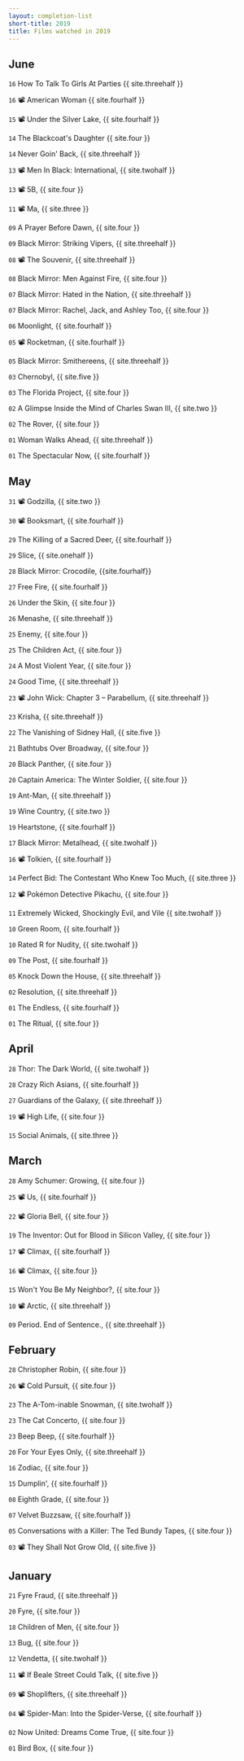 ```yaml
---
layout: completion-list
short-title: 2019
title: Films watched in 2019
---
```

## June
`16` How To Talk To Girls At Parties {{ site.threehalf }}

`16` 📽 American Woman {{ site.fourhalf }}

`15` 📽 Under the Silver Lake, {{ site.fourhalf }}

`14` The Blackcoat's Daughter {{ site.four }}

`14` Never Goin' Back, {{ site.threehalf }}

`13` 📽 Men In Black: International, {{ site.twohalf }}

`13` 📽 5B, {{ site.four }}

`11` 📽 Ma, {{ site.three }}

`09` A Prayer Before Dawn, {{ site.four }}

`09` Black Mirror: Striking Vipers, {{ site.threehalf }}

`08` 📽 The Souvenir, {{ site.threehalf }}

`08` Black Mirror: Men Against Fire, {{ site.four }}

`07` Black Mirror: Hated in the Nation, {{ site.threehalf }}

`07` Black Mirror: Rachel, Jack, and Ashley Too, {{ site.four }}

`06` Moonlight, {{ site.fourhalf }}

`05` 📽 Rocketman, {{ site.fourhalf }}

`05` Black Mirror: Smithereens, {{ site.threehalf }}

`03` Chernobyl, {{ site.five }}

`03` The Florida Project, {{ site.four }}

`02` A Glimpse Inside the Mind of Charles Swan III, {{ site.two }}

`02` The Rover, {{ site.four }}

`01` Woman Walks Ahead, {{ site.threehalf }}

`01` The Spectacular Now, {{ site.fourhalf }}

## May
`31` 📽 Godzilla, {{ site.two }}

`30` 📽 Booksmart, {{ site.fourhalf }}

`29` The Killing of a Sacred Deer, {{ site.fourhalf }}

`29` Slice, {{ site.onehalf }}

`28` Black Mirror: Crocodile, {{site.fourhalf}}

`27` Free Fire, {{ site.fourhalf }}

`26` Under the Skin, {{ site.four }}

`26` Menashe, {{ site.threehalf }}

`25` Enemy, {{ site.four }}

`25` The Children Act, {{ site.four }}

`24` A Most Violent Year, {{ site.four }}

`24` Good Time, {{ site.threehalf }}

`23` 📽 John Wick: Chapter 3 – Parabellum, {{ site.threehalf }}

`23` Krisha, {{ site.threehalf }}

`22` The Vanishing of Sidney Hall, {{ site.five }}

`21` Bathtubs Over Broadway, {{ site.four }}

`20` Black Panther, {{ site.four }}

`20` Captain America: The Winter Soldier, {{ site.four }}

`19` Ant-Man, {{ site.threehalf }}

`19` Wine Country, {{ site.two }}

`19` Heartstone, {{ site.fourhalf }}

`17` Black Mirror: Metalhead, {{ site.twohalf }}

`16` 📽 Tolkien, {{ site.fourhalf }}

`14` Perfect Bid: The Contestant Who Knew Too Much, {{ site.three }}

`12` 📽 Pokémon Detective Pikachu, {{ site.four }}

`11` Extremely Wicked, Shockingly Evil, and Vile {{ site.twohalf }}

`10` Green Room, {{ site.fourhalf }}

`10` Rated R for Nudity, {{ site.twohalf }}

`09` The Post, {{ site.fourhalf }}

`05` Knock Down the House, {{ site.threehalf }}

`02` Resolution, {{ site.threehalf }}

`01` The Endless, {{ site.fourhalf }}

`01` The Ritual, {{ site.four }}

## April
`28` Thor: The Dark World, {{ site.twohalf }}

`28` Crazy Rich Asians, {{ site.fourhalf }}

`27` Guardians of the Galaxy, {{ site.threehalf }}

`19` 📽 High Life, {{ site.four }}

`15` Social Animals, {{ site.three }}

## March
`28` Amy Schumer: Growing, {{ site.four }}

`25` 📽 Us, {{ site.fourhalf }}

`22` 📽 Gloria Bell, {{ site.four }}

`19` The Inventor: Out for Blood in Silicon Valley, {{ site.four }}

`17` 📽 Climax, {{ site.fourhalf }}

`16` 📽 Climax, {{ site.four }}

`15` Won't You Be My Neighbor?, {{ site.four }}

`10` 📽 Arctic, {{ site.threehalf }}

`09` Period. End of Sentence., {{ site.threehalf }}

## February
`28` Christopher Robin, {{ site.four }}

`26` 📽 Cold Pursuit, {{ site.four }}

`23` The A-Tom-inable Snowman, {{ site.twohalf }}

`23` The Cat Concerto, {{ site.four }}

`23` Beep Beep, {{ site.fourhalf }}

`20` For Your Eyes Only, {{ site.threehalf }}

`16` Zodiac, {{ site.four }}

`15` Dumplin', {{ site.fourhalf }}

`08` Eighth Grade, {{ site.four }}

`07` Velvet Buzzsaw, {{ site.fourhalf }}

`05` Conversations with a Killer: The Ted Bundy Tapes, {{ site.four }}

`03` 📽 They Shall Not Grow Old, {{ site.five }}

## January
`21` Fyre Fraud, {{ site.threehalf }}

`20` Fyre, {{ site.four }}

`18` Children of Men, {{ site.four }}

`13` Bug, {{ site.four }}

`12` Vendetta, {{ site.twohalf }}

`11` 📽 If Beale Street Could Talk, {{ site.five }}

`09` 📽 Shoplifters, {{ site.threehalf }}

`04` 📽 Spider-Man: Into the Spider-Verse, {{ site.fourhalf }}

`02` Now United: Dreams Come True, {{ site.four }}

`01` Bird Box, {{ site.four }}
